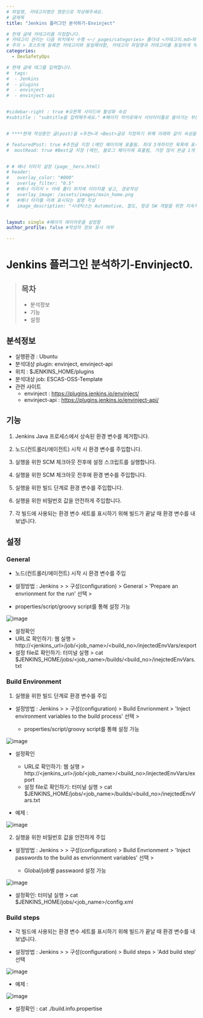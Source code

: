 ```yaml
---
# 파일명, 카테고리명은 영문으로 작성해주세요.
# 글제목
title: "Jenkins 플러그인 분석하기-Envinject"

# 헌재 글에 카테고리를 지정합니다.
# 카테고리 관리는 다음 위치에서 수행 <~/_pages/categories> 폴더내 <카테고리.md>파일
# 주의 > 포스트에 등록한 카테고리와 동일해야함, 카테고리 파일명과 카테고리를 동일하게 작성하여 관리하도록함
categories: 
  - DevSafetyOps

# 현재 글에 태그를 입력합니다.
#  tags:
#  - Jenkins
#  - plugins
#  - envinject
#  - envinject-api


#sidebar-right : true #오른쪽 사이드바 활성화 속성
#subtitle : "subtitle을 입력해주세요." #페이지 히어로에서 서브타이틀로 들어가는 부분 텍스트 입력


# ****현재 작성중인 글(post)을 <추천>과 <Best>글로 지정하기 위해 아래와 같이 속성을 지정합니다.****

# featuredPost: true #추천글 지정 (메인 페이지에 표출됨. 최대 3개까지만 목록에 표시됨)
#  mostRead: true #Best글 지정 (메인, 블로그 페이지에 표출됨, 가장 많이 본글 1개 목록에 표시)


# # 배너 이미지 설정 (page__hero.html)
# header:
#   overlay_color: "#000"
#   overlay_filter: "0.5"
#   #배너 이미지 > 아래 폴더 위치에 이미지를 넣고, 경로작성
#   overlay_image: /assets/images/main_home.png
#   #배너 타이틀 아래 표시되는 설명 작성
#   image_description: "시네틱스는 Automotive, 철도, 항공 SW 개발을 위한 지속적 통합과 빌드 가상화 컨설팅과 교육을 제공합니다."


layout: single #페이지 레이아웃을 설정함
author_profile: false #작성자 정보 표시 여부

---
```


<!-- **** 아래 부분부터 본문 영역입니다.*** -->

# Jenkins 플러그인 분석하기-Envinject0.

> ## 목차    
>
> *  분석정보 
> *  기능
> *  설정


## 분석정보
 *  실행환경 : Ubuntu
 *  분석대상 plugin: envinject, envinject-api
 *  위치 : $JENKINS_HOME/plugins 
 *  분석대상 job: ESCAS-OSS-Template
 *  관련 사이트
    * envinject : <https://plugins.jenkins.io/envinject/>
    * envinject-api : <https://plugins.jenkins.io/envinject-api/>



## 기능 

1. Jenkins Java 프로세스에서 상속된 환경 변수를 제거합니다.

2. 노드(컨트롤러/에이전트) 시작 시 환경 변수를 주입합니다.

3. 실행을 위한 SCM 체크아웃 전후에 설정 스크립트를 실행합니다.

4. 실행을 위한 SCM 체크아웃 전후에 환경 변수를 주입합니다.

5. 실행을 위한 빌드 단계로 환경 변수를 주입합니다.

6. 실행을 위한 비밀번호 값을 안전하게 주입합니다.

7. 각 빌드에 사용되는 환경 변수 세트를 표시하기 위해 빌드가 끝날 때 환경 변수를 내보냅니다.



## 설정

###  General 
* 노드(컨트롤러/에이전트) 시작 시 환경 변수를 주입

*  설정방법 : Jenkins > <job> > 구성(configuration) > General > 'Prepare an envrionment for the run' 선택 >
  *  properties/script/groovy script를 통해 설정 가능

![image](https://github.com/SyneticsCorp/SyneticsCorp.github.io/assets/150226255/8a4e11b7-f563-4750-ae64-675c08441706)

*  설정확인
  *  URL로 확인하기: 웹 실행 > http://<jenkins_url>/job/<job_name>/<build_no>/injectedEnvVars/export
  *  설정 file로 확인하기: 터미널 실행 > cat $JENKINS_HOME/jobs/<job_name>/builds/<build_no>/inejctedEnvVars.txt



###  Build Environment
1. 실행을 위한 빌드 단계로 환경 변수를 주입

* 설정방법 : Jenkins > <job> > 구성(configuration) > Build Envrionment > 'Inject environment variables to the build process' 선택 >
  * properties/script/groovy script를 통해 설정 가능

![image](https://github.com/SyneticsCorp/SyneticsCorp.github.io/assets/150226255/a472b6c2-8c4d-49b8-81bb-a1d96780e805)


* 설정확인
  * URL로 확인하기: 웹 실행 > http://<jenkins_url>/job/<job_name>/<build_no>/injectedEnvVars/export
  * 설정 file로 확인하기: 터미널 실행 > cat $JENKINS_HOME/jobs/<job_name>/builds/<build_no>/inejctedEnvVars.txt

* 예제 : 

![image](https://github.com/SyneticsCorp/SyneticsCorp.github.io/assets/150226255/8b626771-7dd7-4188-b4ca-afba43d7024a)



2. 실행을 위한 비밀번호 값을 안전하게 주입

* 설정방법 : Jenkins > <job> > 구성(configuration) > Build Envrionment > 'Inject passwords to the build as envrionment variables' 선택 >
  * Global/job별 passwaord 설정 가능

![image](https://github.com/SyneticsCorp/SyneticsCorp.github.io/assets/150226255/4761cee3-df47-4191-84b9-a8f5d0163133)


* 설정확인: 터미널 실행 > cat $JENKINS_HOME/jobs/<job_name>/config.xml



###  Build steps
* 각 빌드에 사용되는 환경 변수 세트를 표시하기 위해 빌드가 끝날 때 환경 변수를 내보냅니다.

* 설정방법 : Jenkins > <job> > 구성(configuration) > Build steps > 'Add build step' 선택

![image](https://github.com/SyneticsCorp/SyneticsCorp.github.io/assets/150226255/2c7c9cac-c914-4402-af3f-31c73b0d0805)


* 예제 : 

![image](https://github.com/SyneticsCorp/SyneticsCorp.github.io/assets/150226255/020b9d09-ca4f-4325-b1a4-947699c1d210)

* 설정확인 : cat ./build.info.propertise




